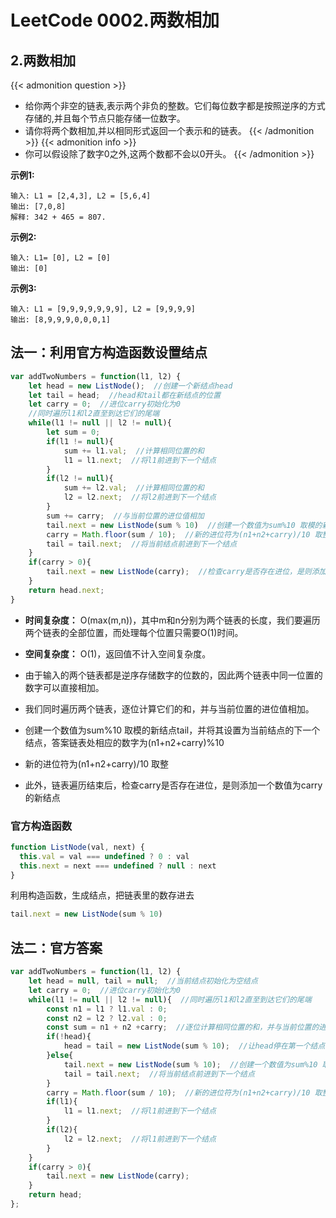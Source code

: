 # LeetCode 0002.两数相加


## 2.两数相加
{{< admonition question >}}
- 给你两个非空的链表,表示两个非负的整数。它们每位数字都是按照逆序的方式存储的,并且每个节点只能存储一位数字。
- 请你将两个数相加,并以相同形式返回一个表示和的链表。
{{< /admonition >}}
{{< admonition info >}}
- 你可以假设除了数字0之外,这两个数都不会以0开头。
{{< /admonition >}}

**示例1:**

```
输入: L1 = [2,4,3], L2 = [5,6,4]
输出: [7,0,8]
解释: 342 + 465 = 807.
```

**示例2:**

```
输入: L1= [0], L2 = [0]
输出: [0]
```

**示例3:**

```
输入: L1 = [9,9,9,9,9,9,9], L2 = [9,9,9,9]
输出: [8,9,9,9,0,0,0,1]
```

## 法一：利用官方构造函数设置结点


```javascript
var addTwoNumbers = function(l1, l2) {
    let head = new ListNode();  //创建一个新结点head
    let tail = head;  //head和tail都在新结点的位置
    let carry = 0;  //进位carry初始化为0
    //同时遍历l1和l2直至到达它们的尾端 
    while(l1 != null || l2 != null){  
        let sum = 0;
        if(l1 != null){  
            sum += l1.val;  //计算相同位置的和
            l1 = l1.next;  //将l1前进到下一个结点
        }
        if(l2 != null){  
            sum += l2.val;  //计算相同位置的和
            l2 = l2.next;  //将l2前进到下一个结点
        }
        sum += carry;  //与当前位置的进位值相加
        tail.next = new ListNode(sum % 10)  //创建一个数值为sum%10 取模的新结点，并将其设置为当前结点的下一个结点，答案链表处相应的数字为(n1+n2+carry)%10
        carry = Math.floor(sum / 10);  //新的进位符为(n1+n2+carry)/10 取整  
        tail = tail.next;  //将当前结点前进到下一个结点
    }
    if(carry > 0){
        tail.next = new ListNode(carry);  //检查carry是否存在进位，是则添加一个数值为carry的新结点
    }
    return head.next;
}
```
- **时间复杂度：** O(max(m,n))，其中m和n分别为两个链表的长度，我们要遍历两个链表的全部位置，而处理每个位置只需要O(1)时间。

- **空间复杂度：** O(1)，返回值不计入空间复杂度。

- 由于输入的两个链表都是逆序存储数字的位数的，因此两个链表中同一位置的数字可以直接相加。

- 我们同时遍历两个链表，逐位计算它们的和，并与当前位置的进位值相加。

- 创建一个数值为sum%10 取模的新结点tail，并将其设置为当前结点的下一个结点，答案链表处相应的数字为(n1+n2+carry)%10

- 新的进位符为(n1+n2+carry)/10 取整  

- 此外，链表遍历结束后，检查carry是否存在进位，是则添加一个数值为carry的新结点

### 官方构造函数

```javascript
function ListNode(val, next) {
  this.val = val === undefined ? 0 : val
  this.next = next === undefined ? null : next
}
```

利用构造函数，生成结点，把链表里的数存进去

```javascript
tail.next = new ListNode(sum % 10)
```

## 法二：官方答案

```javascript
var addTwoNumbers = function(l1, l2) {
    let head = null, tail = null;  //当前结点初始化为空结点
    let carry = 0;  //进位carry初始化为0
    while(l1 != null || l2 != null){  //同时遍历l1和l2直至到达它们的尾端
        const n1 = l1 ? l1.val : 0;
        const n2 = l2 ? l2.val : 0;
        const sum = n1 + n2 +carry;  //逐位计算相同位置的和，并与当前位置的进位值相加
        if(!head){
            head = tail = new ListNode(sum % 10);  //让head停在第一个结点的位置，tail同下
        }else{
            tail.next = new ListNode(sum % 10);  //创建一个数值为sum%10 取模的新结点，答案链表处相应的数字为(n1+n2+carry)%10
            tail = tail.next;  //将当前结点前进到下一个结点
        }
        carry = Math.floor(sum / 10);  //新的进位符为(n1+n2+carry)/10 取整
        if(l1){
            l1 = l1.next;  //将l1前进到下一个结点
        }
        if(l2){
            l2 = l2.next;  //将l1前进到下一个结点
        }
    }
    if(carry > 0){
        tail.next = new ListNode(carry);
    }
    return head;
};
```
